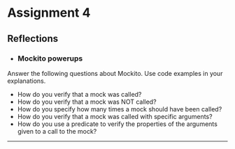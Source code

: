 # Assignment 4

## Reflections

- ### Mockito powerups
Answer the following questions about Mockito. Use code examples in your explanations.
* How do you verify that a mock was called?
* How do you verify that a mock was NOT called? 
* How do you specify how many times a mock should have been called?
* How do you verify that a mock was called with specific arguments?
* How do you use a predicate to verify the properties of the arguments given to a call to the mock?

---
